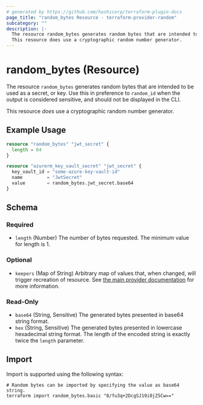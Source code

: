 ```yaml
---
# generated by https://github.com/hashicorp/terraform-plugin-docs
page_title: "random_bytes Resource - terraform-provider-random"
subcategory: ""
description: |-
  The resource random_bytes generates random bytes that are intended to be used as a secret, or key. Use this in preference to random_id when the output is considered sensitive, and should not be displayed in the CLI.
  This resource does use a cryptographic random number generator.
---
```


# random_bytes (Resource)

The resource `random_bytes` generates random bytes that are intended to be used as a secret, or key. Use this in preference to `random_id` when the output is considered sensitive, and should not be displayed in the CLI.

This resource *does* use a cryptographic random number generator.

## Example Usage

```terraform
resource "random_bytes" "jwt_secret" {
  length = 64
}

resource "azurerm_key_vault_secret" "jwt_secret" {
  key_vault_id = "some-azure-key-vault-id"
  name         = "JwtSecret"
  value        = random_bytes.jwt_secret.base64
}
```

<!-- schema generated by tfplugindocs -->
## Schema

### Required

- `length` (Number) The number of bytes requested. The minimum value for length is 1.

### Optional

- `keepers` (Map of String) Arbitrary map of values that, when changed, will trigger recreation of resource. See [the main provider documentation](../index.html) for more information.

### Read-Only

- `base64` (String, Sensitive) The generated bytes presented in base64 string format.
- `hex` (String, Sensitive) The generated bytes presented in lowercase hexadecimal string format. The length of the encoded string is exactly twice the `length` parameter.

## Import

Import is supported using the following syntax:

```shell
# Random bytes can be imported by specifying the value as base64 string.
terraform import random_bytes.basic "8/fu3q+2DcgSJ19i0jZ5Cw=="
```
